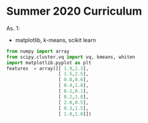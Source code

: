
# Summer 2020 Curriculum

As. 1:

- matplotlib, k-means, scikit learn

```python
from numpy import array
from scipy.cluster.vq import vq, kmeans, whiten
import matplotlib.pyplot as plt
features  = array([[ 1.9,2.3],
                   [ 1.5,2.5],
                   [ 0.8,0.6],
                   [ 0.4,1.8],
                   [ 0.1,0.1],
                   [ 0.2,1.8],
                   [ 2.0,0.5],
                   [ 0.3,1.5],
                   [ 1.0,1.0]])
```
